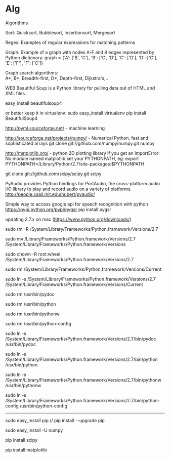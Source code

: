 Alg
===

Algorithms

Sort:
Quicksort, Bubblesort, Insertionsort, Mergesort

Regex:
Examples of regular expressions for matching patterns

Graph:
Example of a graph with nodes A-F and 8 edges represented by Python dictionary:
   graph = {'A': ['B', 'C'],
             'B': ['C', 'D'],
             'C': ['D'],
             'D': ['C'],
             'E': ['F'],
             'F': ['C']}

Graph search algorithms:             
A*, B*, Breadth-first, D*, Depth-first, Dijkstra's,..

WEB
Beautiful Soup is a Python library for pulling data out of HTML and XML files. 

easy_install beautifulsoup4

or better keep it in virtualenv:
sudo easy_install virtualenv
pip install BeautifulSoup4

http://pyml.sourceforge.net/ - machine learning

http://sourceforge.net/projects/numpy/  - Numerical Python, fast and sophisticated arrays
git clone git://github.com/numpy/numpy.git numpy

http://matplotlib.org/ - python 2D plotting library
If you get an ImportError: No module named matplotlib
set your PYTHONPATH, eg: export PYTHONPATH=/Library/Python/2.7/site-packages:$PYTHONPATH

git clone git://github.com/scipy/scipy.git scipy

PyAudio provides Python bindings for PortAudio, the cross-platform audio I/O library 
to play and record audio on a variety of platforms.
http://people.csail.mit.edu/hubert/pyaudio/

Simple way to access google api for speech recognition with python
https://pypi.python.org/pypi/pygsr
pip install pygsr


updating 2.7.x on mac  (https://www.python.org/downloads/)

sudo rm -R /System/Library/Frameworks/Python.framework/Versions/2.7

sudo mv /Library/Frameworks/Python.framework/Versions/2.7 /System/Library/Frameworks/Python.framework/Versions

sudo chown -R root:wheel /System/Library/Frameworks/Python.framework/Versions/2.7

sudo rm /System/Library/Frameworks/Python.framework/Versions/Current

sudo ln -s /System/Library/Frameworks/Python.framework/Versions/2.7 /System/Library/Frameworks/Python.framework/Versions/Current

sudo rm /usr/bin/pydoc

sudo rm /usr/bin/python

sudo rm /usr/bin/pythonw

sudo rm /usr/bin/python-config

sudo ln -s /System/Library/Frameworks/Python.framework/Versions/2.7/bin/pydoc /usr/bin/pydoc

sudo ln -s /System/Library/Frameworks/Python.framework/Versions/2.7/bin/python /usr/bin/python

sudo ln -s /System/Library/Frameworks/Python.framework/Versions/2.7/bin/pythonw /usr/bin/pythonw

sudo ln -s /System/Library/Frameworks/Python.framework/Versions/2.7/bin/python-config /usr/bin/python-config

---

sudo easy_install pip  // pip install --upgrade pip

sudo easy_install -U numpy

pip install scipy

pip install matplotlib
